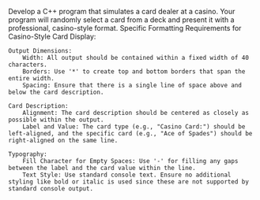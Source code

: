 Develop a C++ program that simulates a card dealer at a casino. Your program will randomly select a card from a deck and present it with a professional, casino-style format.
Specific Formatting Requirements for Casino-Style Card Display:

    Output Dimensions:
        Width: All output should be contained within a fixed width of 40 characters.
        Borders: Use '*' to create top and bottom borders that span the entire width.
        Spacing: Ensure that there is a single line of space above and below the card description.

    Card Description:
        Alignment: The card description should be centered as closely as possible within the output.
        Label and Value: The card type (e.g., "Casino Card:") should be left-aligned, and the specific card (e.g., "Ace of Spades") should be right-aligned on the same line.

    Typography:
        Fill Character for Empty Spaces: Use '-' for filling any gaps between the label and the card value within the line.
        Text Style: Use standard console text. Ensure no additional styling like bold or italic is used since these are not supported by standard console output.
